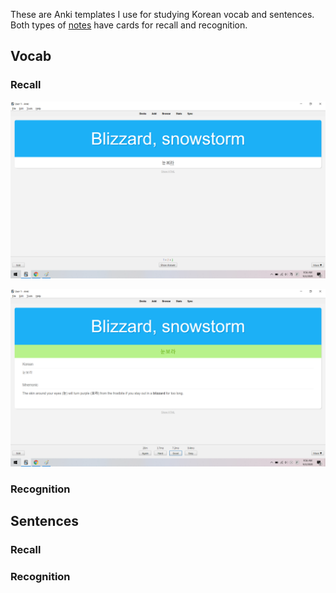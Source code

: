 These are Anki templates I use for studying Korean vocab and sentences. Both types of [notes] have cards for recall and recognition.

[notes]: https://apps.ankiweb.net/docs/manual20.html#notes-&-fields

## Vocab

### Recall

![Vocab Recall Front](./doc/vocab_recall_front.png)

![Vocab Recall Back](./doc/vocab_recall_back.png)

### Recognition

## Sentences

### Recall

### Recognition
